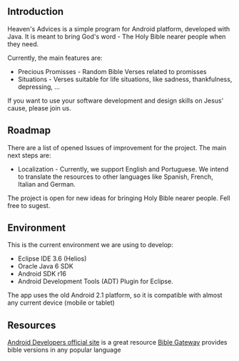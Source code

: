 Introduction
------------

Heaven's Advices is a simple program for Android platform, developed with Java. It is meant to bring God's word - The Holy Bible nearer people when they need.

Currently, the main features are:

*	Precious Promisses - Random Bible Verses related to promisses
*	Situations - Verses suitable for life situations, like sadness, thankfulness, depressing, ...

If you want to use your software development and design skills on Jesus' cause, please join us.

Roadmap
-----------
There are a list of opened Issues of improvement for the project. The main next steps are:

*	Localization - Currently, we support English and Portuguese. We intend to translate the resources to other languages like Spanish, French, Italian and German. 

The project is open for new ideas for bringing Holy Bible nearer people. Fell free to sugest.

Environment
-----------
This is the current environment we are using to develop:

*	Eclipse IDE 3.6 (Helios)
*	Oracle Java 6 SDK
*	Android SDK r16
*	Android Development Tools (ADT) Plugin for Eclipse.

The app uses the old Android 2.1 platform, so it is compatible with almost any current device (mobile or tablet)

Resources
---------
[Android Developers official site](http://developer.android.com/) is a great resource
[Bible Gateway](http://www.biblegateway.com/) provides bible versions in any popular language
